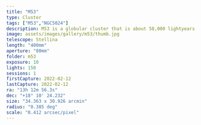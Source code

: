 ```yaml
---
title: "M53"
type: Cluster
tags: ["M53","NGC5024"]
description: M53 is a globular cluster that is about 58,000 lightyears from our solar system and nearly the same distance (60,000 lightyears) from our galaxy core.
image: assets/images/gallery/m53/thumb.jpg
telescope: Stellina
length: "400mm"
aperture: "80mm"
folder: m53
exposure: 10
lights: 150
sessions: 1 
firstCapture: 2022-02-12 
lastCapture: 2022-02-12
ra: "13h 12m 56.3s"
dec: "+18° 10' 24.232"
size: "34.363 x 30.926 arcmin"
radius: "0.385 deg"
scale: "0.412 arcsec/pixel"
---
```

